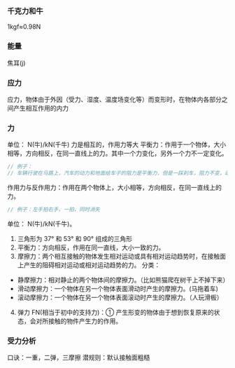 ### 千克力和牛

1kgf≈0.98N

### 能量

焦耳(j)

### 应力

应力，物体由于外因（受力、湿度、温度场变化等）而变形时，在物体内各部分之间产生相互作用的内力

### 力

单位： N(牛)/kN(千牛)
力是相互的，作用力等大
平衡力：作用于一个物体，大小相等，方向相反，在同一直线上的力。其中一个力变化，另外一个力不一定变化。

```js
// 例子：
// 车辆行驶在马路上，汽车的动力和地面给车子的阻力是平衡力，但是一踩刹车，阻力不变，动力改变了。
```

作用力与反作用力：作用在两个物体上，大小相等，方向相反，在同一直线上的力。

```js
// 例子：左手拍右手，一拍，同时消失
```

单位： N(牛)/kN(千牛)。

1. 三角形为 37° 和 53° 和 90° 组成的三角形
2. 平衡力：方向相反，作用在同一直线，大小一致的力。
3. 摩擦力：两个相互接触的物体发生相对运动或具有相对运动趋势时，在接触面上产生的阻碍相对运动或相对运动趋势的力。
   分类：

- 静摩擦力：相对静止的两个物体间的摩擦力。（比如熊猫爬在树干上不掉下来）
- 滑动摩擦力：一个物体在另一个物体表面滑动时产生的摩擦力。(马拖着车)
- 滚动摩擦力：一个物体在另一个物体表面滚动时产生的摩擦力。（人玩滑板）

4. 弹力 FN(相当于初中的支持力)：① 产生形变的物体由于想到恢复原来的状态，会对所接触的物件产生力的作用。

### 受力分析

口诀：一重，二弹，三摩擦
潜规则：默认接触面粗糙
